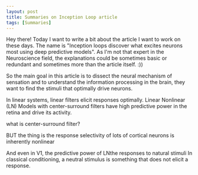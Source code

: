 ```yaml
---
layout: post
title: Summaries on Inception Loop article
tags: [Summaries]
---
```


<p>Hey there! Today I want to write a bit about the article I want to work on these days. The name is "Inception loops discover what excites neurons most using deep predictive models".
As I'm not that expert in the Neuroscience field, the explanations could be sometimes basic or redundant and sometimes more than the article itself. :)) </p>

<p>So the main goal in this article is to dissect the neural mechanism of sensation and to understand the information processing in the brain, they want to find the stimuli that optimally drive neurons.</p>
<p>In linear systems, linear filters elicit responses optimally. 
Linear Nonlinear (LN) Models with center-surround filters have high predictive power in the retina and drive its activity.</p>
what is center-surround filter?
<a href="https://www.google.com/url?sa=i&url=https%3A%2F%2Fwww.mdpi.com%2F2313-433X%2F8%2F3%2F76%2Fhtm&psig=AOvVaw1Bo6Rx4vtRe2jcxPiiXxj9&ust=1665588237415000&source=images&cd=vfe&ved=0CAwQjRxqFwoTCIi62Ou92PoCFQAAAAAdAAAAABBE"></a>
<p>BUT the thing is the response selectivity of lots of cortical neurons is inherently nonlinear </p>
And even in V1, the predictive power of LNthe responses to natural stimuli 
In classical conditioning, a neutral stimulus is something that does not elicit a response.

<!-- Source:

```markdown
- [x] Eating
- [ ] Walking
  - [ ] Running
- [ ] Sleeping
```

Rendered:

- [x] Eating
- [ ] Walking
  - [ ] Running
- [ ] Sleeping -->

